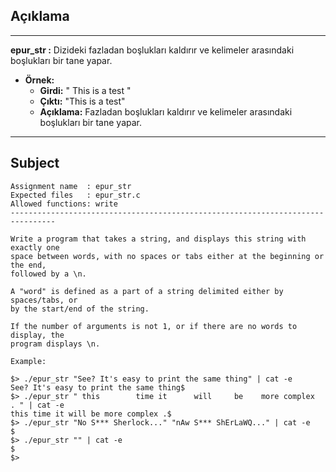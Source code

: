 ## Açıklama

---

**epur_str :** Dizideki fazladan boşlukları kaldırır ve kelimeler arasındaki boşlukları bir tane yapar.

- **Örnek:** 
  - **Girdi:** "  This   is   a   test  "
  - **Çıktı:** "This is a test"
  - **Açıklama:** Fazladan boşlukları kaldırır ve kelimeler arasındaki boşlukları bir tane yapar.

---


## Subject

```
Assignment name  : epur_str
Expected files   : epur_str.c
Allowed functions: write
--------------------------------------------------------------------------------

Write a program that takes a string, and displays this string with exactly one
space between words, with no spaces or tabs either at the beginning or the end,
followed by a \n.

A "word" is defined as a part of a string delimited either by spaces/tabs, or
by the start/end of the string.

If the number of arguments is not 1, or if there are no words to display, the
program displays \n.

Example:

$> ./epur_str "See? It's easy to print the same thing" | cat -e
See? It's easy to print the same thing$
$> ./epur_str " this        time it      will     be    more complex  . " | cat -e
this time it will be more complex .$
$> ./epur_str "No S*** Sherlock..." "nAw S*** ShErLaWQ..." | cat -e
$
$> ./epur_str "" | cat -e
$
$>
```
